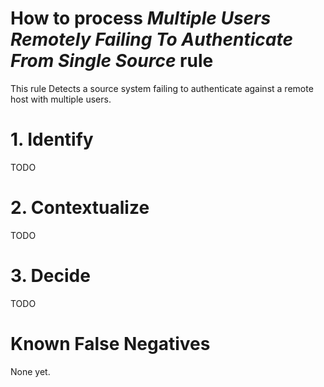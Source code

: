 # How to process *Multiple Users Remotely Failing To Authenticate From Single Source* rule
This rule Detects a source system failing to authenticate against a remote host with multiple users.

# 1. Identify
TODO

# 2. Contextualize
TODO

# 3. Decide
TODO

# Known False Negatives
None yet.
